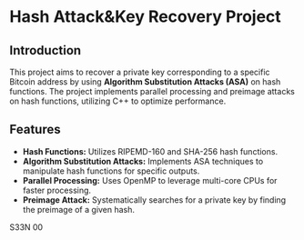 # Hash Attack&Key Recovery Project

## Introduction
This project aims to recover a private key corresponding to a specific Bitcoin address by using **Algorithm Substitution Attacks (ASA)** on hash functions. The project implements parallel processing and preimage attacks on hash functions, utilizing C++ to optimize performance.

## Features
- **Hash Functions:** Utilizes RIPEMD-160 and SHA-256 hash functions.
- **Algorithm Substitution Attacks:** Implements ASA techniques to manipulate hash functions for specific outputs.
- **Parallel Processing:** Uses OpenMP to leverage multi-core CPUs for faster processing.
- **Preimage Attack:** Systematically searches for a private key by finding the preimage of a given hash.

S33N 00 
